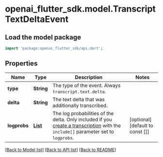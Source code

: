 # openai_flutter_sdk.model.TranscriptTextDeltaEvent

## Load the model package
```dart
import 'package:openai_flutter_sdk/api.dart';
```

## Properties
Name | Type | Description | Notes
------------ | ------------- | ------------- | -------------
**type** | **String** | The type of the event. Always `transcript.text.delta`.  | 
**delta** | **String** | The text delta that was additionally transcribed.  | 
**logprobs** | [**List<TranscriptTextDeltaEventLogprobsInner>**](TranscriptTextDeltaEventLogprobsInner.md) | The log probabilities of the delta. Only included if you [create a transcription](/docs/api-reference/audio/create-transcription) with the `include[]` parameter set to `logprobs`.  | [optional] [default to const []]

[[Back to Model list]](../README.md#documentation-for-models) [[Back to API list]](../README.md#documentation-for-api-endpoints) [[Back to README]](../README.md)


